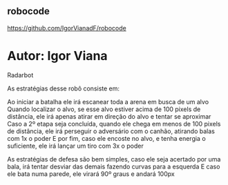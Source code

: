 ## robocode

https://github.com/IgorVianadF/robocode

# Autor: Igor Viana

Radarbot

As estratégias desse robô consiste em:

Ao iniciar a batalha ele irá escanear toda a arena em busca de um alvo
Quando localizar o alvo, se esse alvo estiver acima de 100 pixels de distância, ele irá apenas atirar em direção do alvo e tentar se aproximar
Caso a 2º etapa seja concluída, quando ele chega em menos de 100 pixels de distância, ele irá perseguir o adversário com o canhão, atirando balas com 1x o poder
E por fim, caso ele encoste no alvo, e tenha energia o suficiente, ele irá lançar um tiro com 3x o poder

As estratégias de defesa são bem simples, caso ele seja acertado por uma bala, irá tentar desviar das demais fazendo curvas para a esquerda
E caso ele bata numa parede, ele virará 90º graus e andará 100px
